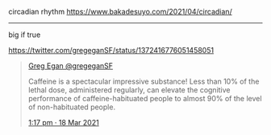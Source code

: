 
circadian rhythm
https://www.bakadesuyo.com/2021/04/circadian/

---

big if true

https://twitter.com/gregeganSF/status/1372416776051458051

> [Greg Egan
>  @gregeganSF  
> ](https://twitter.com/gregeganSF)
> 
> Caffeine is a spectacular impressive substance! Less than 10% of the lethal dose, administered regularly, can elevate the cognitive performance of caffeine-habituated people to almost 90% of the level of non-habituated people.
> 
> [1:17 pm · 18 Mar 2021](https://twitter.com/gregeganSF/status/1372416776051458051)